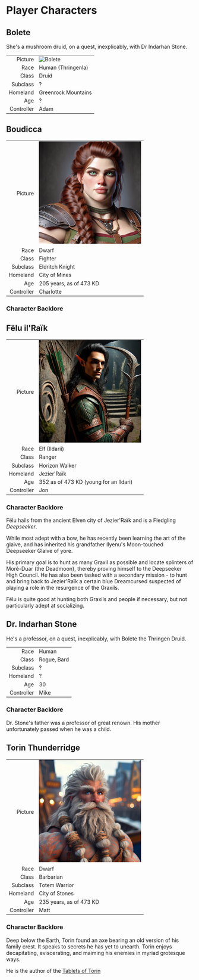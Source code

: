 # Player Characters

<!-- Page-wide HTML goes here -->
<style>
  table {margin-left: 0 !important;}
</style>

<!-- end HTML -->

## Bolete 

She's a mushroom druid, on a quest, inexplicably, with Dr Indarhan Stone.

| | |
|-------------:|:--------------------|
| Picture      | <img src="images/characters/bolete.png" alt="Bolete" width="275"/> |
| Race         | Human (Thringenla)  |
| Class        | Druid               |
| Subclass     | ?                   |
| Homeland     | Greenrock Mountains |
| Age          | ?                   |
| Controller   | Adam                |


## Boudicca

| | |
|-------------:|:--------------------|
| Picture      | <img src="images/characters/boudicca.png" alt="Boudicca" width="275"/> |
| Race         | Dwarf               |
| Class        | Fighter             |
| Subclass     | Eldritch Knight     |
| Homeland     | City of Mines       |
| Age          | 205 years, as of 473 KD |
| Controller   | Charlotte           |

### Character Backlore

## Fëlu il'Raïk

| | |
|-------------:|:--------------------|
| Picture      | <img src="images/characters/felu.png" alt="Felu" width="275"/> |
| Race         | Elf (Ildarii)            |
| Class        | Ranger                   |
| Subclass     | Horizon Walker           |
| Homeland     | Jezier'Raïk              |
| Age          | 352 as of 473 KD (young for an Ildari) |
| Controller   | Jon                      |

### Character Backlore

Fëlu hails from the ancient Elven city of Jezier'Raïk and is a Fledgling *Deepseeker*.

While most adept with a bow, he has recently been learning the art of the glaive, and has inherited his grandfather Ilyenu's Moon-touched Deepseeker Glaive of yore.

His primary goal is to hunt as many Graxil as possible and locate splinters of Morě-Duar (the Deadmoon), thereby proving himself to the Deepseeker High Council. He has also been tasked with a secondary mission - to hunt and bring back to Jezier'Raïk a certain blue Dreamcursed suspected of playing a role in the resurgence of the Graxils.

Fëlu is quite good at hunting both Graxils and people if necessary, but not particularly adept at socializing.


## Dr. Indarhan Stone

He's a professor, on a quest, inexplicably, with Bolete the Thringen Druid.

| | |
|-------------:|:--------------------|
| Race         | Human               |
| Class        | Rogue, Bard         |
| Subclass     | ?                   |
| Homeland     | ?                   |
| Age          | 30 |
| Controller   | Mike                |

### Character Backlore

Dr. Stone's father was a professor of great renown. His mother unfortunately passed when he was a child.

## Torin Thunderridge

| | |
|-------------:|:------------------------|
| Picture      | <img src="images/characters/torin.png" alt="Torin Thunderridge" width="275"/> |
| Race         | Dwarf                   |
| Class        | Barbarian               |
| Subclass     | Totem Warrior           |
| Homeland     | City of Stones          |
| Age          | 235 years, as of 473 KD |
| Controller   | Matt                    |

### Character Backlore

Deep below the Earth, Torin found an axe bearing an old version of his family crest. 
It speaks to secrets he has yet to unearth.
Torin enjoys decapitating, eviscerating, and maiming his enemies in myriad grotesque ways.

He is the author of the [Tablets of Torin](AT-2-TabletsOfTorin.md)